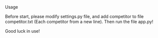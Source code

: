 Usage

Before start, please modify settings.py file, and add competitor to file competitor.txt (Each competitor from a new line). Then run the file app.py! 

Good luck in use!
